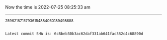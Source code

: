 Now the time is 2022-07-25 08:25:33 am

---

<small>25962187157936154884050189498688</small>

```txt

Latest commit SHA is: 6c8beb30b3ac62daf331ab641fac382c4c68890d
```
